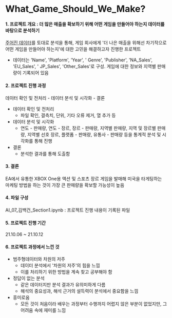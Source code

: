 # What_Game_Should_We_Make?  
#### 1. 프로젝트 개요 : 더 많은 매출을 확보하기 위해 어떤 게임을 만들어야 하는지 데이터를 바탕으로 분석하기
[주어진 데이터](https://ds-lecture-data.s3.ap-northeast-2.amazonaws.com/datasets/vgames2.csv)를 토대로 분석을 통해, 게임 회사에게 '더 나은 매출을 위해선 차기작으로 어떤 게임을 만들어야 하는지'에 대한 고민을 해결하고자 진행한 프로젝트
- 데이터는 'Name', 'Platform',	'Year', '	Genre', 'Publisher', 'NA_Sales', 'EU_Sales', '	JP_Sales', 'Other_Sales'로 구성. 게임에 대한 정보와 지역별 판매량이 기록되어 있음

#### 2. 프로젝트 진행 과정
데이터 확인 및 전처리 - 데이터 분석 및 시각화 - 결론
- 데이터 확인 및 전처리
  - 파일 확인, 결측치, 단위, 기타 오류 제거, 열 추가 등
- 데이터 분석 및 시각화
  - 연도 - 판매량, 연도 - 장르, 장르 - 판매량, 지역별 판매량, 지역 및 장르별 판매량, 지역별 선호 장르, 플랫폼 - 판매량, 유통사 - 판매량 등을 통계적 분석 및 시각화를 통해 진행
- 결론
  - 분석한 결과를 통해 도출함

#### 3. 결론
EA에서 유통한 XBOX One용 액션 및 스포츠 장르 게임을 발매해 미국을 타게팅하는 마케팅 방법을 하는 것이 가장 큰 판매량을 확보할 가능성이 높음

#### 4. 파일 구성
AI_07_김백건_Section1.ipynb : 프로젝트 진행 내용이 기록된 파일

#### 5. 프로젝트 진행 기간
21.10.06 ~ 21.10.12

#### 6. 프로젝트 과정에서 느낀 것
- 범주형데이터와 차원의 저주
    - 데이터 분석에서 '차원의 저주'의 힘을 느낌
    - 이를 처리하기 위한 방법을 계속 찾고 공부해야 함
- 정답이 없는 분석  
    - 같은 데이터지만 분석 결과가 유의미하게 다름
    - 해석의 중요성과, 해석 근거의 설득력이 분석에서 중요함을 느낌
- 흥미로움  
    - 모든 것이 처음이라 배우는 과정부터 수행까지 어렵지 않은 부분이 없었지만, 그 어려움 속에 재미를 느낌
